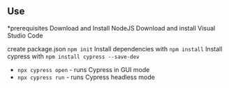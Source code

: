 
## Use

*prerequisites
Download and Install NodeJS 
Download and install Visual Studio Code


create package.json  `npm init`
Install dependencies with `npm install`
Install cypress with `npm install cypress --save-dev`





* `npx cypress open` - runs Cypress in GUI mode
* `npx cypress run` - runs Cypress headless mode

